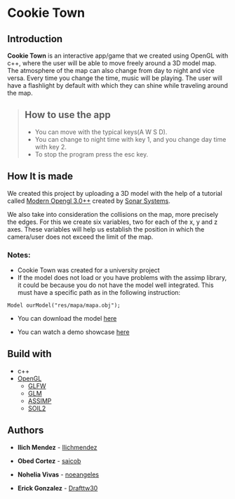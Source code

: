 # Cookie Town

## Introduction

**Cookie Town**  is an interactive app/game that we created using OpenGL with c++, where the user will be able to
move freely around a 3D model map. The atmosphere of the map can also change from day to night and vice versa. 
Every time you change the time, music will be playing. The user will 
have a flashlight by default with which they can shine while traveling around the map.

> ## How to use the app
>
>  - You can move with the typical keys(A W S D).
>  - You can change to night time with key 1, and you change day time with key 2.
>  - To stop the program press the esc key.

## How It is made

We created this project by uploading a 3D model with the help of a tutorial called [Modern Opengl 3.0++](https://www.youtube.com/playlist?list=PLRtjMdoYXLf6zUMDJVRZYV-6g6n62vet8) created by [Sonar Systems](https://github.com/SonarSystems).

We also take into consideration the collisions on the map, more precisely the edges. For this we create six variables, two for each of the x, y and z axes. These variables will help us establish the position in which the camera/user does not exceed the limit of the map.

### Notes:

- Cookie Town was created for a university project
- If the model does not load or you have problems with the assimp library, it could be because you do not have the model well integrated. 
This must have a specific path as in the following instruction:

`Model ourModel("res/mapa/mapa.obj");`

- You can download the model [here](https://drive.google.com/file/d/1l6U4HSNFTfZUNLIZZkNClYQBd9BppgJG/view?usp=sharing)

- You can watch a demo showcase 
[here](https://drive.google.com/drive/folders/17haMEf-P0o5WSf1onEy25poibUavAHVT?usp=sharing)

## Build with

- c++
- [OpenGL](https://www.opengl.org/)
    - [GLFW](https://www.glfw.org/)
    - [GLM](https://glm.g-truc.net/0.9.9/index.html)
    - [ASSIMP](https://github.com/assimp/assimp)
    - [SOIL2](https://github.com/SpartanJ/SOIL2)


## Authors

- **Ilich Mendez** - [Ilichmendez](https://github.com/Ilichmendez)

- **Obed Cortez**  - [saicob](https://github.com/saicob)
  
- **Nohelia Vivas** - [noeangeles](https://github.com/noeangeles)
  
- **Erick Gonzalez** - [Drafttw30](https://github.com/Drafttw30)
